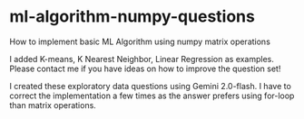 # ml-algorithm-numpy-questions
How to implement basic ML Algorithm using numpy matrix operations 

I added K-means, K Nearest Neighbor, Linear Regression as examples. Please contact me if you have ideas on how to improve the question set!

I created these exploratory data questions using Gemini 2.0-flash. I have to correct the implementation a few times as the answer prefers using for-loop than matrix operations. 

